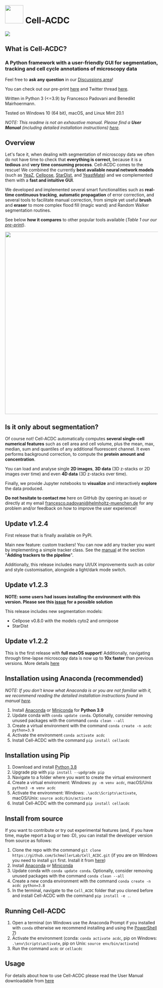 # <img src="https://github.com/SchmollerLab/Cell_ACDC/blob/main/cellacdc/resources/icons/assign-motherbud.svg" width="60" height="60"> Cell-ACDC

<img src="https://github.com/SchmollerLab/Cell_ACDC/blob/main/cellacdc/resources/figures/Fig1.jpg">

## What is Cell-ACDC?

### A Python framework with a user-friendly GUI for **segmentation**, **tracking** and **cell cycle annotations** of microscopy data

Feel free to **ask any question** in our [Discussions area](https://github.com/SchmollerLab/Cell_ACDC/discussions)!

You can check out our pre-print [here](https://www.biorxiv.org/content/10.1101/2021.09.28.462199v2) and Twitter thread [here](https://twitter.com/frank_pado/status/1443957038841794561?s=20).

Written in Python 3 (<=3.9) by Francesco Padovani and Benedikt Mairhoermann.

Tested on Windows 10 (64 bit), macOS, and Linux Mint 20.1

*NOTE: This readme is not an exhaustive manual. Please find a **User Manual** (including detailed installation instructions) [here](https://github.com/SchmollerLab/Cell_ACDC/blob/main/UserManual/Cell-ACDC_User_Manual.pdf).*

## Overview

Let's face it, when dealing with segmentation of microscopy data we often do not have time to check that **everything is correct**, because it is a **tedious** and **very time consuming process**. Cell-ACDC comes to the rescue!
We combined the currently **best available neural network models** (such as [YeaZ](https://www.nature.com/articles/s41467-020-19557-4),
[Cellpose](https://www.nature.com/articles/s41592-020-01018-x), [StarDist](https://github.com/stardist/stardist), and [YeastMate](https://github.com/hoerlteam/YeastMate)) and we complemented them with a **fast and intuitive GUI**.

We developed and implemented several smart functionalities such as **real-time continuous tracking**, **automatic propagation** of error correction, and several tools to facilitate manual correction, from simple yet useful **brush** and **eraser** to more complex flood fill (magic wand) and Random Walker segmentation routines.

See below **how it compares** to other popular tools available (*Table 1 our our [pre-print](https://www.biorxiv.org/content/10.1101/2021.09.28.462199v2)*).

<p align="center">
  <img src="https://github.com/SchmollerLab/Cell_ACDC/blob/main/cellacdc/resources/figures/Table1.jpg" width="600">
</p>

## Is it only about segmentation?

Of course not! Cell-ACDC automatically computes **several single-cell numerical features** such as cell area and cell volume, plus the mean, max, median, sum and quantiles of any additional fluorescent channel. It even performs background correction, to compute the **protein amount and concentration**.

You can load and analyse single **2D images**, **3D data** (3D z-stacks or 2D images over time) and even **4D data** (3D z-stacks over time).

Finally, we provide Jupyter notebooks to **visualize** and interactively **explore** the data produced.

**Do not hesitate to contact me** here on GitHub (by opening an issue) or directly at my email francesco.padovani@helmholtz-muenchen.de for any problem and/or feedback on how to improve the user experience!

## Update v1.2.4
First release that is finally available on PyPi.

Main new feature: custom trackers! You can now add any tracker you want by implementing a simple tracker class. See the [manual](https://github.com/SchmollerLab/Cell_ACDC/blob/main/UserManual/Cell-ACDC_User_Manual.pdf) at the section "**Adding trackers to the pipeline**".

Additionally, this release includes many UI/UX improvements such as color and style customisation, alongside a light/dark mode switch.

## Update v1.2.3

**NOTE: some users had issues installing the environment with this version. Please see this [issue](https://github.com/SchmollerLab/Cell_ACDC/issues/5) for a possible solution**

This release includes new segmentation models:
- Cellpose v0.8.0 with the models cyto2 and omnipose
- StarDist

## Update v1.2.2

This is the first release with **full macOS support**! Additionally, navigating through time-lapse microscopy data is now up to **10x faster** than previous versions.
More details [here](https://github.com/SchmollerLab/Cell_ACDC/releases/tag/v1.2.2)

## Installation using Anaconda (recommended)

*NOTE: If you don't know what Anaconda is or you are not familiar with it, we recommend reading the detailed installation instructions found in manual [here](https://github.com/SchmollerLab/Cell_ACDC/blob/main/UserManual/Cell-ACDC_User_Manual.pdf).*

1. Install [Anaconda](https://www.anaconda.com/products/individual) or [Miniconda](https://docs.conda.io/en/latest/miniconda.html) for **Python 3.9**
2. Update conda with `conda update conda`. Optionally, consider removing unused packages with the command `conda clean --all`
3. Create a virtual environment with the command `conda create -n acdc python=3.9`
4. Activate the environment `conda activate acdc`
5. Install Cell-ACDC with the command `pip install cellacdc`

## Installation using Pip

1. Download and install [Python 3.8](https://www.python.org/downloads/)
2. Upgrade pip with `pip install --updgrade pip`
3. Navigate to a folder where you want to create the virtual environment
4. Create a virtual environment: Windows: `py -m venv acdc`, macOS/Unix `python3 -m venv acdc`
5. Activate the environment: Windows: `.\acdc\Scripts\activate`, macOS/Unix: `source acdc/bin/activate`
6. Install Cell-ACDC with the command `pip install cellacdc`

## Install from source

If you want to contribute or try out experimental features (and, if you have time, maybe report a bug or two :D), you can install the developer version from source as follows:

1. Clone the repo with the command `git clone https://github.com/SchmollerLab/Cell_ACDC.git` (if you are on Windows you need to install `git` first. Install it from [here](https://git-scm.com/download/win))
2. Install [Anaconda](https://www.anaconda.com/products/individual) or [Miniconda](https://docs.conda.io/en/latest/miniconda.html)
3. Update conda with `conda update conda`. Optionally, consider removing unused packages with the command `conda clean --all`
5. Create a new conda environment with the command `conda create -n acdc python=3.8`
6. In the terminal, navigate to the `Cell_ACDC` folder that you cloned before and install Cell-ACDC with the command `pip install -e .`.

## Running Cell-ACDC

1. Open a terminal (on Windows use the Anaconda Prompt if you installed with `conda` otherwise we recommend installing and using the [PowerShell 7](https://docs.microsoft.com/en-us/powershell/scripting/install/installing-powershell-on-windows?view=powershell-7.2))
2. Activate the environment (conda: `conda activate acdc`, pip on Windows: `.\env\Scripts\activate`, pip on Unix: `source env/bin/activate`)
3. Run the command `acdc` or `cellacdc`

## Usage

For details about how to use Cell-ACDC please read the User Manual downloadable from [here](https://github.com/SchmollerLab/Cell_ACDC/tree/main/UserManual)

